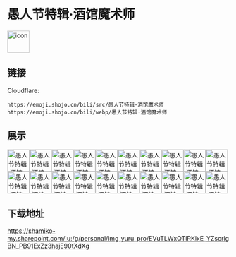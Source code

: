 # 愚人节特辑·酒馆魔术师
<img src="https://emoji.shojo.cn/bili/src/愚人节特辑·酒馆魔术师/icon.png" width="50" height="50" alt="icon">

## 链接
Cloudflare:
```
https://emoji.shojo.cn/bili/src/愚人节特辑·酒馆魔术师
https://emoji.shojo.cn/bili/webp/愚人节特辑·酒馆魔术师
```
## 展示
<img src="https://emoji.shojo.cn/bili/src/愚人节特辑·酒馆魔术师/愚人节特辑·酒馆魔术师-magic.png" width="50" height="50" alt="愚人节特辑·酒馆魔术师-magic"><img src="https://emoji.shojo.cn/bili/src/愚人节特辑·酒馆魔术师/愚人节特辑·酒馆魔术师-OK.png" width="50" height="50" alt="愚人节特辑·酒馆魔术师-OK"><img src="https://emoji.shojo.cn/bili/src/愚人节特辑·酒馆魔术师/愚人节特辑·酒馆魔术师-哈哈哈哈.png" width="50" height="50" alt="愚人节特辑·酒馆魔术师-哈哈哈哈"><img src="https://emoji.shojo.cn/bili/src/愚人节特辑·酒馆魔术师/愚人节特辑·酒馆魔术师-嗷呜.png" width="50" height="50" alt="愚人节特辑·酒馆魔术师-嗷呜"><img src="https://emoji.shojo.cn/bili/src/愚人节特辑·酒馆魔术师/愚人节特辑·酒馆魔术师-大变活兔.png" width="50" height="50" alt="愚人节特辑·酒馆魔术师-大变活兔"><img src="https://emoji.shojo.cn/bili/src/愚人节特辑·酒馆魔术师/愚人节特辑·酒馆魔术师-好喜欢.png" width="50" height="50" alt="愚人节特辑·酒馆魔术师-好喜欢"><img src="https://emoji.shojo.cn/bili/src/愚人节特辑·酒馆魔术师/愚人节特辑·酒馆魔术师-好气啊.png" width="50" height="50" alt="愚人节特辑·酒馆魔术师-好气啊"><img src="https://emoji.shojo.cn/bili/src/愚人节特辑·酒馆魔术师/愚人节特辑·酒馆魔术师-委屈.png" width="50" height="50" alt="愚人节特辑·酒馆魔术师-委屈"><img src="https://emoji.shojo.cn/bili/src/愚人节特辑·酒馆魔术师/愚人节特辑·酒馆魔术师-安排.png" width="50" height="50" alt="愚人节特辑·酒馆魔术师-安排"><img src="https://emoji.shojo.cn/bili/src/愚人节特辑·酒馆魔术师/愚人节特辑·酒馆魔术师-开始表演.png" width="50" height="50" alt="愚人节特辑·酒馆魔术师-开始表演"><img src="https://emoji.shojo.cn/bili/src/愚人节特辑·酒馆魔术师/愚人节特辑·酒馆魔术师-我晕.png" width="50" height="50" alt="愚人节特辑·酒馆魔术师-我晕"><img src="https://emoji.shojo.cn/bili/src/愚人节特辑·酒馆魔术师/愚人节特辑·酒馆魔术师-无语.png" width="50" height="50" alt="愚人节特辑·酒馆魔术师-无语"><img src="https://emoji.shojo.cn/bili/src/愚人节特辑·酒馆魔术师/愚人节特辑·酒馆魔术师-有点东西.png" width="50" height="50" alt="愚人节特辑·酒馆魔术师-有点东西"><img src="https://emoji.shojo.cn/bili/src/愚人节特辑·酒馆魔术师/愚人节特辑·酒馆魔术师-略略略.png" width="50" height="50" alt="愚人节特辑·酒馆魔术师-略略略"><img src="https://emoji.shojo.cn/bili/src/愚人节特辑·酒馆魔术师/愚人节特辑·酒馆魔术师-石化.png" width="50" height="50" alt="愚人节特辑·酒馆魔术师-石化"><img src="https://emoji.shojo.cn/bili/src/愚人节特辑·酒馆魔术师/愚人节特辑·酒馆魔术师-莫得感情.png" width="50" height="50" alt="愚人节特辑·酒馆魔术师-莫得感情"><img src="https://emoji.shojo.cn/bili/src/愚人节特辑·酒馆魔术师/愚人节特辑·酒馆魔术师-诶嘿.png" width="50" height="50" alt="愚人节特辑·酒馆魔术师-诶嘿"><img src="https://emoji.shojo.cn/bili/src/愚人节特辑·酒馆魔术师/愚人节特辑·酒馆魔术师-这个好.png" width="50" height="50" alt="愚人节特辑·酒馆魔术师-这个好"><img src="https://emoji.shojo.cn/bili/src/愚人节特辑·酒馆魔术师/愚人节特辑·酒馆魔术师-送你花.png" width="50" height="50" alt="愚人节特辑·酒馆魔术师-送你花"><img src="https://emoji.shojo.cn/bili/src/愚人节特辑·酒馆魔术师/愚人节特辑·酒馆魔术师-飞鸽.png" width="50" height="50" alt="愚人节特辑·酒馆魔术师-飞鸽">

## 下载地址

https://shamiko-my.sharepoint.com/:u:/g/personal/img_yuru_pro/EVuTLWxQTlRKlxE_YZscrlgBN_PB91ExZz3hajE90tXdXg